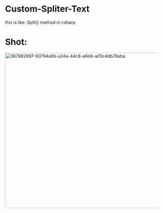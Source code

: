 # Custom-Spliter-Text
this is like .Split() method in csharp
# Shot:
<img width="979" height="512" alt="367882697-60794a6b-a24a-44c8-a6d4-a05c4db78aba" src="https://github.com/user-attachments/assets/acef810f-577d-49df-b4a7-db3dab18dd76" />


